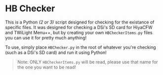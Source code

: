 # HB Checker
This is a Python *(2 or 3)* script designed for checking for the existance of specific files. It was designed for checking a DSi's SD card for HiyaCFW and TWiLight Menu++, but by creating your own `HBCheckerItems.py` files you can use it for pretty much anything!

To use, simply place `HBChecker.py` in the root of whatever you're checking (such as a DSi's SD card) and run it using Python!

> Note: ONLY `HBCheckerItems.py` will be read, please use that name for the one you want to be read!
